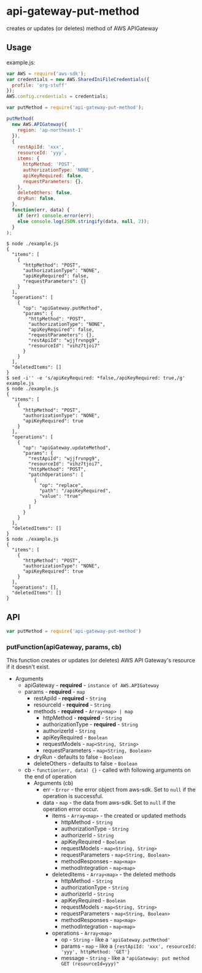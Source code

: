# api-gateway-put-method

creates or updates (or deletes) method of AWS APIGateway

## Usage

example.js:

```javascript
var AWS = require('aws-sdk');
var credentials = new AWS.SharedIniFileCredentials({
  profile: 'org-stuff'
});
AWS.config.credentials = credentials;

var putMethod = require('api-gateway-put-method');

putMethod(
  new AWS.APIGateway({
    region: 'ap-northeast-1'
  }),
  {
    restApiId: 'xxx',
    resourceId: 'yyy',
    items: {
      httpMethod: 'POST',
      authorizationType: 'NONE',
      apiKeyRequired: false,
      requestParameters: {},
    },
    deleteOthers: false,
    dryRun: false,
  },
  function(err, data) {
    if (err) console.error(err);
    else console.log(JSON.stringify(data, null, 2));
  }
);
```

```
$ node ./example.js
{
  "items": [
    {
      "httpMethod": "POST",
      "authorizationType": "NONE",
      "apiKeyRequired": false,
      "requestParameters": {}
    }
  ],
  "operations": [
    {
      "op": "apiGateway.putMethod",
      "params": {
        "httpMethod": "POST",
        "authorizationType": "NONE",
        "apiKeyRequired": false,
        "requestParameters": {},
        "restApiId": "wjjfrvnpg9",
        "resourceId": "vihz7tjoi7"
      }
    }
  ],
  "deletedItems": []
}
$ sed -i'' -e 's/apiKeyRequired: *false,/apiKeyRequired: true,/g' example.js
$ node ./example.js
{
  "items": [
    {
      "httpMethod": "POST",
      "authorizationType": "NONE",
      "apiKeyRequired": true
    }
  ],
  "operations": [
    {
      "op": "apiGateway.updateMethod",
      "params": {
        "restApiId": "wjjfrvnpg9",
        "resourceId": "vihz7tjoi7",
        "httpMethod": "POST",
        "patchOperations": [
          {
            "op": "replace",
            "path": "/apiKeyRequired",
            "value": "true"
          }
        ]
      }
    }
  ],
  "deletedItems": []
}
$ node ./example.js
{
  "items": [
    {
      "httpMethod": "POST",
      "authorizationType": "NONE",
      "apiKeyRequired": true
    }
  ],
  "operations": [],
  "deletedItems": []
}
```

## API

```javascript
var putMethod = require('api-gateway-put-method')
```

### putFunction(apiGateway, params, cb)

This function creates or updates (or deletes) AWS API Gateway's resource if it doesn't exist.

- Arguments
  - apiGateway - **required** - `instance of AWS.APIGateway`
  - params - **required** - `map`
    - restApiId - **required** - `String`
    - resourceId - **required** - `String`
    - methods - **required** - `Array<map> | map`
      - httpMethod - **required** - `String`
      - authorizationType - **required** - `String`
      - authorizerId - `String`
      - apiKeyRequired - `Boolean`
      - requestModels - `map<String, String>`
      - requestParameters - `map<String, Boolean>`
    - dryRun - defaults to false - `Boolean`
    - deleteOthers - defaults to false - `Boolean`
  - cb - `function(err, data) {}` - called with following arguments on the end of operation
    - Arguments (cb)
      - err - `Error` - the error object from aws-sdk. Set to `null` if the operation is successful.
      - data - `map` - the data from aws-sdk. Set to `null` if the operation error occur.
        - items - `Array<map>` - the created or updated methods
          - httpMethod - `String`
          - authorizationType - `String`
          - authorizerId - `String`
          - apiKeyRequired - `Boolean`
          - requestModels - `map<String, String>`
          - requestParameters - `map<String, Boolean>`
          - methodResponses - `map<map>`
          - methodIntegration - `map<map>`
        - deletedItems - `Array<map>` - the deleted methods
          - httpMethod - `String`
          - authorizationType - `String`
          - authorizerId - `String`
          - apiKeyRequired - `Boolean`
          - requestModels - `map<String, String>`
          - requestParameters - `map<String, Boolean>`
          - methodResponses - `map<map>`
          - methodIntegration - `map<map>`
        - operations - `Array<map>`
          - op - `String` - like a `'apiGateway.putMethod'`
          - params - `map` - like a `{restApiId: 'xxx', resourceId: 'yyy', httpMethod: 'GET'}`
          - message - `String` - like a `"apiGateway: put method GET (resourceId=yyy)"`
